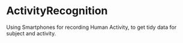ActivityRecognition
===================

Using Smartphones for recording Human Activity, to get tidy data for subject and activity.
